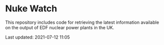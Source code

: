 # Nuke Watch

This repository includes code for retrieving the latest information available on the output of EDF nuclear power plants in the UK.

Last updated: 2021-07-12 11:05